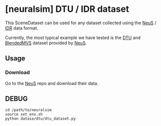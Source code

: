 # [neuralsim] DTU / IDR dataset

This SceneDataset can be used for any dataset collected using the [NeuS](https://github.com/Totoro97/NeuS) / [IDR](https://github.com/lioryariv/idr) data format.

Currently, the most typical example we have tested is the [DTU](https://roboimagedata.compute.dtu.dk/?page_id=36) and [BlendedMVS](https://github.com/YoYo000/BlendedMVS) dataset provided by [NeuS](https://github.com/Totoro97/NeuS).

## Usage

### Download

Go to the [NeuS](https://github.com/Totoro97/NeuS) repo and download their data.

## DEBUG

```shell
cd /path/to/neuralsim
source set_env.sh
python dataio/dtu/dtu_dataset.py
```

